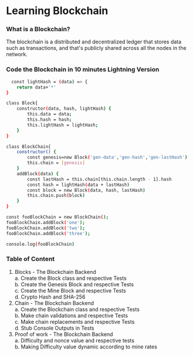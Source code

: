 # Learning Blockchain
###  What is a Blockchain?
The blockchain is a distributed and decentralized ledger that stores data such as transactions, and that's publicly shared across all the nodes in the network.
<br>
###  Code the Blockchain in 10 minutes Lightning Version
```bash
  const lightHash = (data) => {
    return data+'*'
}

class Block{
    constructor(data, hash, lightHash) {
        this.data = data;
        this.hash = hash;
        this.lightHash = lightHash;
    }
}

class BlockChain{
    constructor() {
        const genesis=new Block('gen-data','gen-hash','gen-lastHash')
        this.chain = [genesis]
    }
    addBlock(data) {
        const lastHash = this.chain[this.chain.length - 1].hash
        const hash = lightHash(data + lastHash)
        const block = new Block(data, hash, lastHash)
        this.chain.push(block)
    }
}

const fooBlockChain = new BlockChain();
fooBlockChain.addBlock('one');
fooBlockChain.addBlock('two');
fooBlockChain.addBlock('three');

console.log(fooBlockChain)
```
###  Table of Content
1. Blocks - The Blockchain Backend <br>
   a. Create the Block class and respective Tests <br>
   b. Create the Genesis Block and respective Tests <br>
   c. Create the Mine Block and respective Tests <br>
   d. Crypto Hash and SHA-256 <br>
2. Chain - The Blockchain Backend <br>
   a. Create the Blockchain class and respective Tests <br>
   b. Make chain validations and respective Tests <br>
   c. Make chain replacements and respective Tests <br>
   d. Stub Console Outputs in Tests <br>
3. Proof of work - The Blockchain Backend <br>
   a. Difficulty and nonce value and respective tests <br>
   b. Making Difficulty value dynamic according to mine rates <br>
